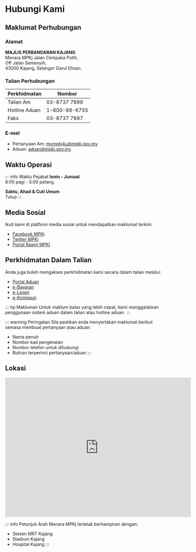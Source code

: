 # Hubungi Kami

## Maklumat Perhubungan

### Alamat
**MAJLIS PERBANDARAN KAJANG**  
Menara MPKj Jalan Cempaka Putih,  
Off Jalan Semenyih,  
43000 Kajang, Selangor Darul Ehsan.

### Talian Perhubungan

| Perkhidmatan | Nombor |
|--------------|--------|
| Talian Am | 03-8737 7899 |
| Hotline Aduan | 1-800-88-6755 |
| Faks | 03-8737 7897 |

### E-mel
- Pertanyaan Am: mympkj4u@mpkj.gov.my
- Aduan: aduan@mpkj.gov.my

## Waktu Operasi

::: info Waktu Pejabat
**Isnin - Jumaat**  
8:00 pagi - 5:00 petang

**Sabtu, Ahad & Cuti Umum**  
Tutup
:::

## Media Sosial

Ikuti kami di platform media sosial untuk mendapatkan maklumat terkini:

- [Facebook MPKj](https://facebook.com/mpkajang)
- [Twitter MPKj](https://twitter.com/mpkajang)
- [Portal Rasmi MPKj](https://www.mpkj.gov.my/)

## Perkhidmatan Dalam Talian

Anda juga boleh mengakses perkhidmatan kami secara dalam talian melalui:

- [Portal Aduan](https://www.mpkj.gov.my/ms/mpkj/pusat-media/pengumuman)
- [e-Bayaran](https://www.mpkj.gov.my/ms/rakyat/e-perkhidmatan/e-bayaran)
- [e-Lesen](https://www.mpkj.gov.my/ms/rakyat/e-perkhidmatan/e-lesen)
- [e-Kompaun](https://www.mpkj.gov.my/ms/rakyat/e-perkhidmatan/e-kompaun)

::: tip Makluman
Untuk maklum balas yang lebih cepat, kami menggalakkan penggunaan sistem aduan dalam talian atau hotline aduan.
:::

::: warning Peringatan
Sila pastikan anda menyertakan maklumat berikut semasa membuat pertanyaan atau aduan:
- Nama penuh
- Nombor kad pengenalan
- Nombor telefon untuk dihubungi
- Butiran terperinci pertanyaan/aduan
:::

## Lokasi

<iframe src="https://www.google.com/maps/embed?pb=!1m18!1m12!1m3!1d3984.3668407136884!2d101.78908299999999!3d2.9954890000000005!2m3!1f0!2f0!3f0!3m2!1i1024!2i768!4f13.1!3m3!1m2!1s0x31cdcb78547130b3%3A0xaedf5b95864e9756!2sMENARA%20MPKj!5e0!3m2!1sen!2smy!4v1735635294614!5m2!1sen!2smy" width="600" height="450" style="border:0;" allowfullscreen="" loading="lazy" referrerpolicy="no-referrer-when-downgrade"></iframe>

::: info Petunjuk Arah
Menara MPKj terletak berhampiran dengan:
- Stesen MRT Kajang
- Stadium Kajang
- Hospital Kajang
::: 